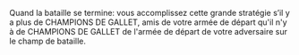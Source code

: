 Quand la bataille se termine: vous accomplissez cette grande stratégie s’il y a plus de CHAMPIONS DE GALLET,
amis de votre armée de départ qu'il n'y à de CHAMPIONS DE GALLET de l'armée de départ de votre adversaire sur le champ
de bataille.